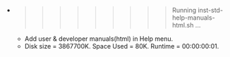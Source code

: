 * >>>>>>>>> Running inst-std-help-manuals-html.sh ...
  * Add user & developer manuals(html) in Help menu.
  * Disk size = 3867700K. Space Used = 80K. Runtime = 00:00:00:01.
